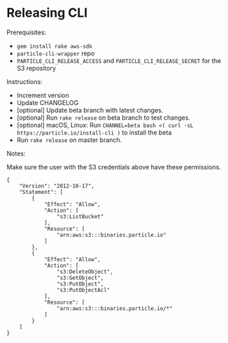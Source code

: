 # Releasing CLI

Prerequisites:

* `gem install rake aws-sdk`
* `particle-cli-wrapper` repo
* `PARTICLE_CLI_RELEASE_ACCESS` and `PARTICLE_CLI_RELEASE_SECRET` for the S3 repository

Instructions:

* Increment version
* Update CHANGELOG
* [optional] Update beta branch with latest changes.
* [optional] Run `rake release` on beta branch to test changes.
* [optional] macOS, Linux: Run `CHANNEL=beta bash <( curl -sL https://particle.io/install-cli )` to install the beta
* Run `rake release` on master branch.

Notes:

Make sure the user with the S3 credentials above have these permissions.

```
{
    "Version": "2012-10-17",
    "Statement": [
        {
            "Effect": "Allow",
            "Action": [
                "s3:ListBucket"
            ],
            "Resource": [
                "arn:aws:s3:::binaries.particle.io"
            ]
        },
        {
            "Effect": "Allow",
            "Action": [
                "s3:DeleteObject",
                "s3:GetObject",
                "s3:PutObject",
                "s3:PutObjectAcl"
            ],
            "Resource": [
                "arn:aws:s3:::binaries.particle.io/*"
            ]
        }
    ]
}
```
